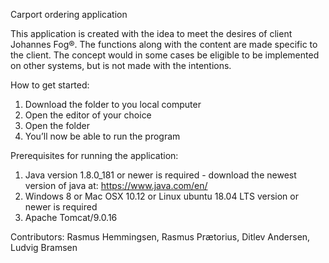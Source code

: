 Carport ordering application

This application is created with the idea to meet the desires of client Johannes Fog®. The functions along with the content are made specific to the client. The concept would in some cases be eligible to be implemented on other systems, but is not made with the intentions. 


How to get started:
1.	Download the folder to you local computer
2.	Open the editor of your choice
3.	Open the folder
4.	You’ll now be able to run the program

Prerequisites for running the application:
1.	Java version 1.8.0_181 or newer is required - download the newest version of java at: https://www.java.com/en/
2.	Windows 8 or Mac OSX 10.12 or Linux ubuntu 18.04 LTS version or newer is required
3.	Apache Tomcat/9.0.16


Contributors: Rasmus Hemmingsen, Rasmus Prætorius, Ditlev Andersen, Ludvig Bramsen
